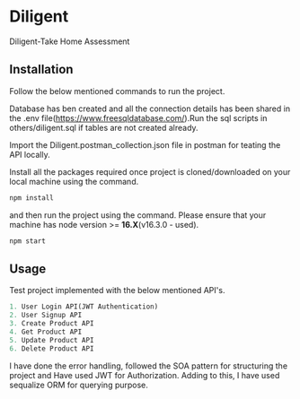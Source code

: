 # Diligent
Diligent-Take Home Assessment

## Installation

Follow the below mentioned commands to run the project.

Database has ben created and all the connection details has been shared in the .env file(https://www.freesqldatabase.com/).Run the sql scripts in others/diligent.sql if tables are not created already.

Import the Diligent.postman_collection.json file in postman for teating the API locally.

Install all the packages required once project is cloned/downloaded on your local machine using the command.

```bash
npm install
```

and then run the project using the command. Please ensure that your machine has node version >= **16.X**(v16.3.0 - used).

```bash
npm start
```

## Usage

Test project implemented with the below mentioned API's.
```python
1. User Login API(JWT Authentication)
2. User Signup API
3. Create Product API
4. Get Product API
5. Update Product API
6. Delete Product API
```

I have done the error handling, followed the SOA pattern for structuring the project and Have used JWT for Authorization. Adding to this, I have used sequalize ORM for querying purpose.  
